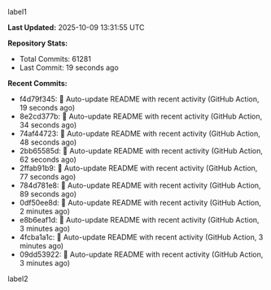 
label1 
<!-- ACTIVITY_START -->
**Last Updated:** 2025-10-09 13:31:55 UTC

**Repository Stats:**
- Total Commits: 61281
- Last Commit: 19 seconds ago

**Recent Commits:**
- f4d79f345: 🤖 Auto-update README with recent activity (GitHub Action, 19 seconds ago)
- 8e2cd377b: 🤖 Auto-update README with recent activity (GitHub Action, 34 seconds ago)
- 74af44723: 🤖 Auto-update README with recent activity (GitHub Action, 48 seconds ago)
- 2bb65585d: 🤖 Auto-update README with recent activity (GitHub Action, 62 seconds ago)
- 2ffab91b9: 🤖 Auto-update README with recent activity (GitHub Action, 77 seconds ago)
- 784d781e8: 🤖 Auto-update README with recent activity (GitHub Action, 89 seconds ago)
- 0df50ee8d: 🤖 Auto-update README with recent activity (GitHub Action, 2 minutes ago)
- e8b6eaf1d: 🤖 Auto-update README with recent activity (GitHub Action, 3 minutes ago)
- 4fcba1a1c: 🤖 Auto-update README with recent activity (GitHub Action, 3 minutes ago)
- 09dd53922: 🤖 Auto-update README with recent activity (GitHub Action, 3 minutes ago)
<!-- ACTIVITY_END -->

label2
